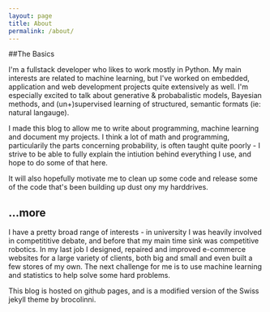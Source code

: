 ```yaml
---
layout: page
title: About
permalink: /about/
---
```

##The Basics

I'm a fullstack developer who likes to work mostly in Python. My main interests are related to machine learning, but I've worked on embedded, application and web development projects quite extensively as well. I'm especially excited to talk about generative & probabalistic models, Bayesian methods, and (un+)supervised learning of structured, semantic formats (ie: natural langauge).

I made this blog to allow me to write about programming, machine learning and document my projects. I think a lot of math and programming, particularily the parts concerning probability, is often taught quite poorly - I strive to be able to fully explain the intiution behind everything I use, and hope to do some of that here.

It will also hopefully motivate me to clean up some code and release some of the code that's been building up dust ony my harddrives.

## ...more

I have a pretty broad range of interests - in university I was heavily involved in competititive debate, and before that my main time sink was competitive robotics. In my last job I designed, repaired and improved e-commerce websites for a large variety of clients, both big and small and even built a few stores of my own. The next challenge for me is to use machine learning and statistics to help solve some hard problems.

This blog is hosted on github pages, and is a modified version of the Swiss jekyll theme by brocolinni.
